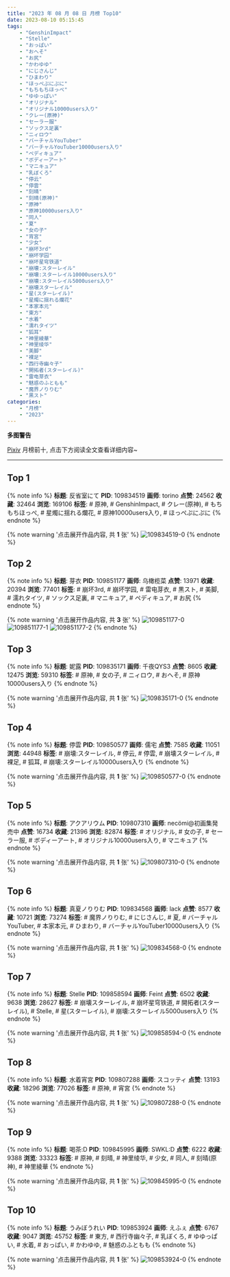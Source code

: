 ```yaml
---
title: "2023 年 08 月 08 日 月榜 Top10"
date: 2023-08-10 05:15:45
tags:
    - "GenshinImpact"
    - "Stelle"
    - "おっぱい"
    - "おへそ"
    - "お尻"
    - "かわゆゆ"
    - "にじさんじ"
    - "ひまわり"
    - "ほっぺぷにぷに"
    - "もちもちほっぺ"
    - "ゆゆっぱい"
    - "オリジナル"
    - "オリジナル10000users入り"
    - "クレー(原神)"
    - "セーラー服"
    - "ソックス足裏"
    - "ニィロウ"
    - "バーチャルYouTuber"
    - "バーチャルYouTuber10000users入り"
    - "ペディキュア"
    - "ボディーアート"
    - "マニキュア"
    - "乳ぼくろ"
    - "停云"
    - "停雲"
    - "刻晴"
    - "刻晴(原神)"
    - "原神"
    - "原神10000users入り"
    - "同人"
    - "夏"
    - "女の子"
    - "宵宮"
    - "少女"
    - "崩坏3rd"
    - "崩坏学园"
    - "崩坏星穹铁道"
    - "崩壊:スターレイル"
    - "崩壊:スターレイル10000users入り"
    - "崩壊:スターレイル5000users入り"
    - "崩壊スターレイル"
    - "星(スターレイル)"
    - "星燭に揺れる爛花"
    - "本家本元"
    - "東方"
    - "水着"
    - "濡れタイツ"
    - "狐耳"
    - "神里綾華"
    - "神里绫华"
    - "美脚"
    - "裸足"
    - "西行寺幽々子"
    - "開拓者(スターレイル)"
    - "雷电芽衣"
    - "魅惑のふともも"
    - "魔界ノりりむ"
    - "黒スト"
categories:
    - "月榜"
    - "2023"
---
```


<i class="fa fa-triangle-exclamation"></i>**多图警告**<i class="fa fa-triangle-exclamation"></i>

[Pixiv](https://www.pixiv.net/) 月榜前十, 点击下方阅读全文查看详细内容~

<!-- more -->

---

## Top 1

{% note info %}
**标题**: 反省室にて
**PID**: 109834519 **画师**: torino
**点赞**: 24562 **收藏**: 32464 **浏览**: 169106
**标签**: # 原神, # GenshinImpact, # クレー(原神), # もちもちほっぺ, # 星燭に揺れる爛花, # 原神10000users入り, # ほっぺぷにぷに
{% endnote %}

{% note warning '点击展开作品内容, 共 **1** 张' %}
![109834519-0](https://i.pixiv.re/img-original/img/2023/07/12/00/00/32/109834519_p0.jpg)
{% endnote %}

## Top 2

{% note info %}
**标题**: 芽衣
**PID**: 109851177 **画师**: 乌橄榄菜
**点赞**: 13971 **收藏**: 20394 **浏览**: 77401
**标签**: # 崩坏3rd, # 崩坏学园, # 雷电芽衣, # 黒スト, # 美脚, # 濡れタイツ, # ソックス足裏, # マニキュア, # ペディキュア, # お尻
{% endnote %}

{% note warning '点击展开作品内容, 共 **3** 张' %}
![109851177-0](https://i.pixiv.re/img-original/img/2023/07/12/22/11/12/109851177_p0.jpg)
![109851177-1](https://i.pixiv.re/img-original/img/2023/07/12/22/11/12/109851177_p1.jpg)
![109851177-2](https://i.pixiv.re/img-original/img/2023/07/12/22/11/12/109851177_p2.jpg)
{% endnote %}

## Top 3

{% note info %}
**标题**: 妮露
**PID**: 109835171 **画师**: 千夜QYS3
**点赞**: 8605 **收藏**: 12475 **浏览**: 59310
**标签**: # 原神, # 女の子, # ニィロウ, # おへそ, # 原神10000users入り
{% endnote %}

{% note warning '点击展开作品内容, 共 **1** 张' %}
![109835171-0](https://i.pixiv.re/img-original/img/2023/07/12/00/14/10/109835171_p0.jpg)
{% endnote %}

## Top 4

{% note info %}
**标题**: 停雲
**PID**: 109850577 **画师**: 儒宅
**点赞**: 7585 **收藏**: 11051 **浏览**: 44948
**标签**: # 崩壊:スターレイル, # 停云, # 停雲, # 崩壊スターレイル, # 裸足, # 狐耳, # 崩壊:スターレイル10000users入り
{% endnote %}

{% note warning '点击展开作品内容, 共 **1** 张' %}
![109850577-0](https://i.pixiv.re/img-original/img/2023/07/12/18/01/02/109850577_p0.jpg)
{% endnote %}

## Top 5

{% note info %}
**标题**: アクアリウム
**PID**: 109807310 **画师**: necömi@初画集発売中
**点赞**: 16734 **收藏**: 21396 **浏览**: 82874
**标签**: # オリジナル, # 女の子, # セーラー服, # ボディーアート, # オリジナル10000users入り, # マニキュア
{% endnote %}

{% note warning '点击展开作品内容, 共 **1** 张' %}
![109807310-0](https://i.pixiv.re/img-original/img/2023/07/11/00/00/40/109807310_p0.png)
{% endnote %}

## Top 6

{% note info %}
**标题**: 真夏ノりりむ
**PID**: 109834568 **画师**: lack
**点赞**: 8577 **收藏**: 10721 **浏览**: 73274
**标签**: # 魔界ノりりむ, # にじさんじ, # 夏, # バーチャルYouTuber, # 本家本元, # ひまわり, # バーチャルYouTuber10000users入り
{% endnote %}

{% note warning '点击展开作品内容, 共 **1** 张' %}
![109834568-0](https://i.pixiv.re/img-original/img/2023/07/12/00/00/53/109834568_p0.jpg)
{% endnote %}

## Top 7

{% note info %}
**标题**: Stelle
**PID**: 109858594 **画师**: Feint
**点赞**: 6502 **收藏**: 9638 **浏览**: 28627
**标签**: # 崩壊スターレイル, # 崩坏星穹铁道, # 開拓者(スターレイル), # Stelle, # 星(スターレイル), # 崩壊:スターレイル5000users入り
{% endnote %}

{% note warning '点击展开作品内容, 共 **1** 张' %}
![109858594-0](https://i.pixiv.re/img-original/img/2023/07/12/22/42/59/109858594_p0.jpg)
{% endnote %}

## Top 8

{% note info %}
**标题**: 水着宵宮
**PID**: 109807288 **画师**: スコッティ
**点赞**: 13193 **收藏**: 18296 **浏览**: 77026
**标签**: # 原神, # 宵宮
{% endnote %}

{% note warning '点击展开作品内容, 共 **1** 张' %}
![109807288-0](https://i.pixiv.re/img-original/img/2023/07/11/00/00/33/109807288_p0.jpg)
{% endnote %}

## Top 9

{% note info %}
**标题**: 喝茶:D
**PID**: 109845995 **画师**: SWKL:D
**点赞**: 6222 **收藏**: 9388 **浏览**: 33323
**标签**: # 原神, # 刻晴, # 神里绫华, # 少女, # 同人, # 刻晴(原神), # 神里綾華
{% endnote %}

{% note warning '点击展开作品内容, 共 **1** 张' %}
![109845995-0](https://i.pixiv.re/img-original/img/2023/07/12/13/23/02/109845995_p0.jpg)
{% endnote %}

## Top 10

{% note info %}
**标题**: うみぼうれい
**PID**: 109853924 **画师**: えふぇ
**点赞**: 6767 **收藏**: 9047 **浏览**: 45752
**标签**: # 東方, # 西行寺幽々子, # 乳ぼくろ, # ゆゆっぱい, # 水着, # おっぱい, # かわゆゆ, # 魅惑のふともも
{% endnote %}

{% note warning '点击展开作品内容, 共 **1** 张' %}
![109853924-0](https://i.pixiv.re/img-original/img/2023/07/12/20/10/37/109853924_p0.jpg)
{% endnote %}
